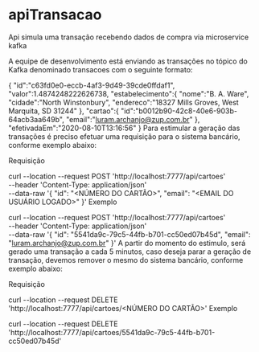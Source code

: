 # apiTransacao
Api simula uma transação recebendo dados de compra via microservice kafka

A equipe de desenvolvimento está enviando as transações no tópico do Kafka denominado transacoes com o seguinte formato:

{
   "id":"c63fd0e0-eccb-4af3-9d49-39cde0ffdaf1",
   "valor":1.4874248222626738,
   "estabelecimento":{
      "nome":"B. A. Ware",
      "cidade":"North Winstonbury",
      "endereco":"18327 Mills Groves, West Marquita, SD 31244"
   },
   "cartao":{
      "id":"b0012b90-42c8-40e6-903b-64acb3aa649b",
      "email":"luram.archanjo@zup.com.br"
   },
   "efetivadaEm":"2020-08-10T13:16:56"
}
Para estimular a geração das transações é preciso efetuar uma requisição para o sistema bancário, conforme exemplo abaixo:

Requisição

curl --location --request POST 'http://localhost:7777/api/cartoes' \
--header 'Content-Type: application/json' \
--data-raw '{
  "id": "<NÚMERO DO CARTÃO>",
  "email": "<EMAIL DO USUÁRIO LOGADO>"
}'
Exemplo

curl --location --request POST 'http://localhost:7777/api/cartoes' \
--header 'Content-Type: application/json' \
--data-raw '{
  "id": "5541da9c-79c5-44fb-b701-cc50ed07b45d",
  "email": "luram.archanjo@zup.com.br"
}'
A partir do momento do estimulo, será gerado uma transação a cada 5 minutos, caso deseja parar a geração de transação, devemos remover o mesmo do sistema bancário, conforme exemplo abaixo:

Requisição

curl --location --request DELETE 'http://localhost:7777/api/cartoes/<NÚMERO DO CARTÃO>'
Exemplo

curl --location --request DELETE 'http://localhost:7777/api/cartoes/5541da9c-79c5-44fb-b701-cc50ed07b45d'
